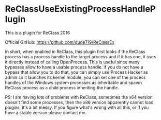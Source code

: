 # ReClassUseExistingProcessHandlePlugin

This is a plugin for ReClass 2016

Official GitHub: https://github.com/dude719/ReClassEx

In short, when enabled in ReClass, this plugin first looks if the ReClass process has a process handle to the target process and if it has one, it uses it directly instead of calling OpenProcess.
This is useful since many bypasses allow to have a usable process handle.
If you do not have a bypass that allow you to do that, you can simply use Process Hacker as admin so it launches its kernel module, you can set one of the process handles of the Windows system processes as inheritable and spawn ReClass process as a child process inheriting the handle.

PS: I am having lots of problems with ReClass, sometimes the x64 version doesn't find some processes, then the x86 version apparently cannot load plugins, it's a bit messy.
If you figure what's wrong with all this, or if you have a stable version please contact me.
